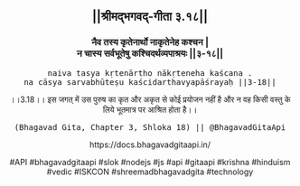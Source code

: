 <center><h2>||श्रीमद्‍भगवद्‍-गीता ३.१८||</h2>
<h3>नैव तस्य कृतेनार्थो नाकृतेनेह कश्चन |<br/>न चास्य सर्वभूतेषु कश्चिदर्थव्यपाश्रयः ||३-१८||</h3>
<pre>naiva tasya kṛtenārtho nākṛteneha kaścana .<br/>na cāsya sarvabhūteṣu kaścidarthavyapāśrayaḥ ||3-18||</pre>
<p>।।3.18।। इस जगत् में उस पुरुष का कृत और अकृत से कोई प्रयोजन नहीं है और न वह किसी वस्तु के लिये भूतमात्र पर आश्रित होता है।।</p>
<pre>(Bhagavad Gita, Chapter 3, Shloka 18) || @BhagavadGitaApi</pre><p>https://docs.bhagavadgitaapi.in/</p><p>#API #bhagavadgitaapi #slok #nodejs #js #api #gitaapi #krishna #hinduism #vedic #ISKCON #shreemadbhagavadgita #technology</p></center>